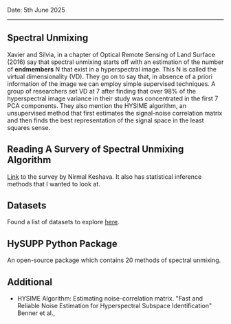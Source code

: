 Date: 5th June 2025

---

## Spectral Unmixing
Xavier and Silvia, in a chapter of Optical Remote Sensing of Land Surface (2016) say that spectral unmixing starts off with an estimation of the number of **endmembers** N that exist in a hyperspectral image. This N is called the virtual dimensionality (VD). They go on to say that, in absence of a priori information of the image we can employ simple supervised techniques. A group of researchers set VD at 7 after finding that over 98% of the hyperspectral image variance in their study was concentrated in the first 7 PCA components. 
They also mention the HYSIME algorithm, an unsupervised method that first estimates the signal-noise correlation matrix and then finds the best representation of the signal space in the least squares sense.

## Reading A Survery of Spectral Unmixing Algorithm 
[Link](https://archive.ll.mit.edu/publications/journal/pdf/vol14_no1/14_1survey.pdf) to the survey by Nirmal Keshava. It also has statistical inference methods that I wanted to look at.

## Datasets
Found a list of datasets to explore [here](https://github.com/antmedellin/HyperspectralDatasets).

## HySUPP Python Package
An open-source package which contains 20 methods of spectral unmixing.

## Additional
- HYSIME Algorithm: Estimating noise-correlation matrix. "Fast and Reliable Noise Estimation for Hyperspectral Subspace Identification" Benner et al.,
